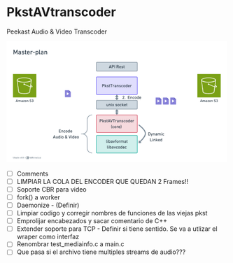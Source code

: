 # PkstAVtranscoder
Peekast Audio &amp; Video Transcoder

![Master Plan](https://github.com/Peekast/PkstAVtranscoder/blob/4fdfb46fdfe6119aa3abc736c2dea117cc4e7a37/Master-plan.png)

- [ ] Comments
- [ ] LIMPIAR LA COLA DEL ENCODER QUE QUEDAN 2 Frames!!
- [ ] Soporte CBR para video
- [ ] fork() a worker
- [ ] Daemonize - (Definir)
- [ ] Limpiar codigo y corregir nombres de funciones de las viejas pkst
- [ ] Emprolijar encabezados y sacar comentario de C++
- [ ] Extender soporte para TCP - Definir si tiene sentido. Se va a utlizar el wraper como interfaz
- [ ] Renombrar test_mediainfo.c a main.c
- [ ] Que pasa si el archivo tiene multiples streams de audio???
